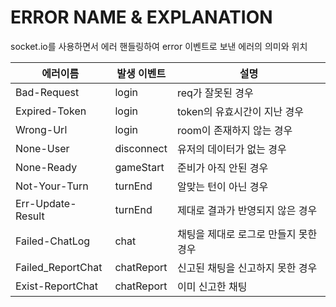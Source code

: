 # ERROR NAME & EXPLANATION

socket.io를 사용하면서 에러 핸들링하여 error 이벤트로 보낸 에러의 의미와 위치

에러이름|발생 이벤트|설명|
|------|---|---|
| Bad-Request       |login      |req가 잘못된 경우             |
| Expired-Token     |login      |token의 유효시간이 지난 경우   |
| Wrong-Url         |login      |room이 존재하지 않는 경우|
|  None-User        |disconnect |유저의 데이터가 없는 경우|
| None-Ready        |gameStart  |준비가 아직 안된 경우|
| Not-Your-Turn     |turnEnd    |알맞는 턴이 아닌 경우|
| Err-Update-Result |turnEnd    |제대로 결과가 반영되지 않은 경우|
| Failed-ChatLog    |chat       |채팅을 제대로 로그로 만들지 못한 경우|
| Failed_ReportChat |chatReport |신고된 채팅을 신고하지 못한 경우|
| Exist-ReportChat  |chatReport |이미 신고한 채팅|